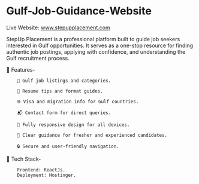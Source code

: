 # Gulf-Job-Guidance-Website
Live Website: www.stepupplacement.com

StepUp Placement is a professional platform built to guide job seekers interested in Gulf opportunities. It serves as a one-stop resource for finding authentic job postings, applying with confidence, and understanding the Gulf recruitment process.

📌 Features- 

        🏢 Gulf job listings and categories.

        📄 Resume tips and format guides.

        🌐 Visa and migration info for Gulf countries.

        📬 Contact form for direct queries.

        📱 Fully responsive design for all devices.

        🎯 Clear guidance for fresher and experienced candidates.

        🔒 Secure and user-friendly navigation.

🚀 Tech Stack-

        Frontend: ReactJs.
        Deployment: Hostinger.

